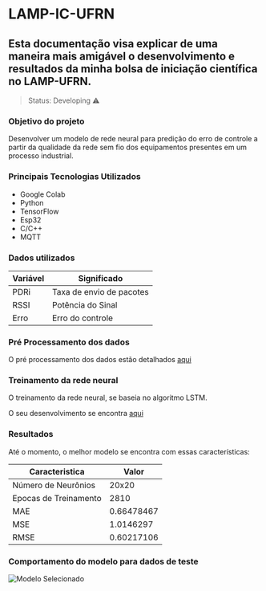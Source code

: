 # LAMP-IC-UFRN
## Esta documentação visa explicar de uma maneira mais amigável o desenvolvimento e resultados da minha bolsa de iniciação científica no LAMP-UFRN.

> Status: Developing ⚠️


### Objetivo do projeto

Desenvolver um modelo de rede neural para predição do erro de controle a partir da qualidade da rede sem fio dos equipamentos presentes em um processo industrial.

### Principais Tecnologias Utilizados

* Google Colab
* Python
* TensorFlow
* Esp32
* C/C++
* MQTT

### Dados utilizados
Variável | Significado
--------- | ------
PDRi | Taxa de envio de pacotes 
RSSI | Potência do Sinal
Erro | Erro do controle


### Pré Processamento dos dados
O pré processamento dos dados estão detalhados [aqui](https://github.com/Moises788/LAMP-IC-UFRN/blob/main/Pr%C3%A9processamento/Data_analyze.ipynb)

### Treinamento da rede neural

O treinamento da rede neural, se baseia no algoritmo LSTM.

O seu desenvolvimento se encontra [aqui](https://github.com/Moises788/LAMP-IC-UFRN/blob/main/Desenvolvimento%20do%20Modelo/Modelo%20Erro/Model_Developer.ipynb)

### Resultados
Até o momento, o melhor modelo se encontra com essas características:

Caracteristica       |   Valor
--------- | ------
Número de Neurônios | 20x20
Epocas de Treinamento | 2810
MAE | 0.66478467
MSE | 1.0146297
RMSE | 0.60217106



### Comportamento do modelo para dados de teste
![Modelo Selecionado](https://user-images.githubusercontent.com/52640097/232338381-3e9a1865-6e7d-4fd1-9987-ae6e3b1c699f.PNG)
